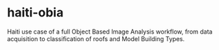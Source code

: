 # haiti-obia
Haiti use case of a full Object Based Image Analysis workflow, from data acquisition to classification of roofs and Model Building Types.
